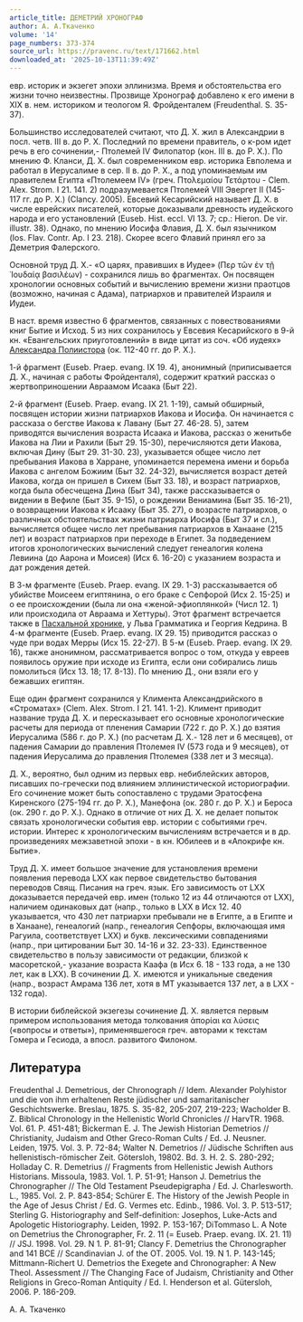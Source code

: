 ```yaml
---
article_title: ДЕМЕТРИЙ ХРОНОГРАФ
author: А. А.Ткаченко
volume: '14'
page_numbers: 373-374
source_url: https://pravenc.ru/text/171662.html
downloaded_at: '2025-10-13T11:39:49Z'
---
```


евр. историк и экзегет эпохи эллинизма. Время и обстоятельства его жизни точно неизвестны. Прозвище Хронограф добавлено к его имени в XIX в. нем. историком и теологом Я. Фройденталем (Freudenthal. S. 35-37).

Большинство исследователей считают, что Д. Х. жил в Александрии в посл. четв. III в. до Р. Х. Последний по времени правитель, о к-ром идет речь в его сочинении,- Птолемей IV Филопатор (кон. III в. до Р. Х.). По мнению Ф. Кланси, Д. Х. был современником евр. историка Евполема и работал в Иерусалиме в сер. II в. до Р. Х., а под упоминаемым им правителем Египта «Птолемеем IV» (греч. Πτολεμαίου Τετάρτου - Clem. Alex. Strom. I 21. 141. 2) подразумевается Птолемей VIII Эвергет II (145-117 гг. до Р. Х.) (Clancy. 2005). Евсевий Кесарийский называет Д. Х. в числе еврейских писателей, которые доказывали древность иудейского народа и его установлений (Euseb. Hist. eccl. VI 13. 7; ср.: Hieron. De vir. illustr. 38). Однако, по мнению Иосифа Флавия, Д. Х. был язычником (Ios. Flav. Contr. Ap. I 23. 218). Скорее всего Флавий принял его за Деметрия Фалерского.

Основной труд Д. Х.- «О царях, правивших в Иудее» (Περ τῶν ἐν τῇ ᾿Ιουδαίᾳ βασιλέων) - сохранился лишь во фрагментах. Он посвящен хронологии основных событий и вычислению времени жизни праотцов (возможно, начиная с Адама), патриархов и правителей Израиля и Иудеи.

В наст. время известно 6 фрагментов, связанных с повествованиями книг Бытие и Исход. 5 из них сохранилось у Евсевия Кесарийского в 9-й кн. «Евангельских приуготовлений» в виде цитат из соч. «Об иудеях» [Александра Полиистора](<https://pravenc.ru/text/Александра Полиистора.html>) (ок. 112-40 гг. до Р. Х.).

1-й фрагмент (Euseb. Praep. evang. IX 19. 4), анонимный (приписывается Д. Х., начиная с работы Фройденталя), содержит краткий рассказ о жертвоприношении Авраамом Исаака (Быт 22).

2-й фрагмент (Euseb. Praep. evang. IX 21. 1-19), самый обширный, посвящен истории жизни патриархов Иакова и Иосифа. Он начинается с рассказа о бегстве Иакова к Лавану (Быт 27. 46-28. 5), затем приводятся вычисления возраста Исаака и Иакова, рассказ о женитьбе Иакова на Лии и Рахили (Быт 29. 15-30), перечисляются дети Иакова, включая Дину (Быт 29. 31-30. 23), указывается общее число лет пребывания Иакова в Харране, упоминается перемена имени и борьба Иакова с ангелом Божиим (Быт 32. 24-32), вычисляется возраст детей Иакова, когда он пришел в Сихем (Быт 33. 18), и возраст патриархов, когда была обесчещена Дина (Быт 34), также рассказывается о видении в Вефиле (Быт 35. 9-15), о рождении Вениамина (Быт 35. 16-21), о возвращении Иакова к Исааку (Быт 35. 27), о возрасте патриархов, о различных обстоятельствах жизни патриарха Иосифа (Быт 37 и сл.), вычисляется общее число лет пребывания патриархов в Ханаане (215 лет) и возраст патриархов при переходе в Египет. За подведением итогов хронологических вычислений следует генеалогия колена Левиина (до Аарона и Моисея) (Исх 6. 16-20) с указанием возраста и дат рождения детей.

В 3-м фрагменте (Euseb. Praep. evang. IX 29. 1-3) рассказывается об убийстве Моисеем египтянина, о его браке с Сепфорой (Исх 2. 15-25) и о ее происхождении (была ли она «женой-эфиоплянкой» (Числ 12. 1) или происходила от Авраама и Хеттуры). Этот фрагмент встречается также в [Пасхальной хронике](<https://pravenc.ru/text/Пасхальной хронике.html>), у Льва Грамматика и Георгия Кедрина. В 4-м фрагменте (Euseb. Praep. evang. IX 29. 15) приводится рассказ о чуде при водах Мерры (Исх 15. 22-27). В 5-м (Euseb. Praep. evang. IX 29. 16), также анонимном, рассматривается вопрос о том, откуда у евреев появилось оружие при исходе из Египта, если они собирались лишь помолиться (Исх 13. 18; 17. 8-13). По мнению Д., они взяли его у бежавших египтян.

Еще один фрагмент сохранился у Климента Александрийского в «Строматах» (Clem. Alex. Strom. I 21. 141. 1-2). Климент приводит название труда Д. Х. и пересказывает его основные хронологические расчеты для периода от пленения Самарии (722 г. до Р. Х.) до взятия Иерусалима (586 г. до Р. Х.) (по расчетам Д. Х.- 128 лет и 6 месяцев), от падения Самарии до правления Птолемея IV (573 года и 9 месяцев), от падения Иерусалима до правления Птолемея (338 лет и 3 месяца).

Д. Х., вероятно, был одним из первых евр. небиблейских авторов, писавших по-гречески под влиянием эллинистической историографии. Его сочинение может быть сопоставлено с трудами Эратосфена Киренского (275-194 гг. до Р. Х.), Манефона (ок. 280 г. до Р. Х.) и Бероса (ок. 290 г. до Р. Х.). Однако в отличие от них Д. Х. не делает попыток связать хронологически события евр. истории с событиями греч. истории. Интерес к хронологическим вычислениям встречается и в др. произведениях межзаветной эпохи - в кн. Юбилеев и в «Апокрифе кн. Бытие».

Труд Д. Х. имеет большое значение для установления времени появления перевода LXX как первое свидетельство бытования переводов Свящ. Писания на греч. язык. Его зависимость от LXX доказывается передачей евр. имен (только 12 из 44 отличаются от LXX), наличием одинаковых дат (напр., только в LXX в Исх 12. 40 указывается, что 430 лет патриархи пребывали не в Египте, а в Египте и в Ханаане), генеалогий (напр., генеалогия Сепфоры, включающая имя Рагуила, соответствует LXX) и букв. лексическими совпадениями (напр., при цитировании Быт 30. 14-16 и 32. 23-33). Единственное свидетельство в пользу зависимости от редакции, близкой к масоретской,- указание возраста Каафа (в Исх 6. 18 - 133 года, а не 130 лет, как в LXX). В сочинении Д. Х. имеются и уникальные сведения (напр., возраст Амрама 136 лет, хотя в MT указывается 137 лет, а в LXX - 132 года).

В истории библейской экзегезы сочинение Д. Х. является первым примером использования метода толкования ἀπορίαι κα λύσεις («вопросы и ответы»), применявшегося греч. авторами к текстам Гомера и Гесиода, а впосл. развитого Филоном.

## Литература

Freudenthal J. Demetrious, der Chronograph // Idem. Alexander Polyhistor und die von ihm erhaltenen Reste jüdischer und samaritanischer Geschichtswerke. Breslau, 1875. S. 35-82, 205-207, 219-223; Wacholder B. Z. Biblical Chronology in the Hellenistic World Chronicles // HarvTR. 1968. Vol. 61. P. 451-481; Bickerman E. J. The Jewish Historian Demetrios // Christianity, Judaism and Other Greco-Roman Cults / Ed. J. Neusner. Leiden, 1975. Vol. 3. P. 72-84; Walter N. Demetrios // Jüdische Schriften aus hellenistisch-römischer Zeit. Götersloh, 19802. Bd. 3. H. 2. S. 280-292; Holladay C. R. Demetrius // Fragments from Hellenistic Jewish Authors Historians. Missoula, 1983. Vol. 1. P. 51-91; Hanson J. Demetrius the Chronographer // The Old Testament Pseudepigrapha / Ed. J. Charlesworth. L., 1985. Vol. 2. P. 843-854; Schürer E. The History of the Jewish People in the Age of Jesus Christ / Ed. G. Vermes etc. Edinb., 1986. Vol. 3. P. 513-517; Sterling G. Historiography and Self-definition: Josephos, Luke-Acts and Apologetic Historiography. Leiden, 1992. P. 153-167; DiTommaso L. A Note on Demetrius the Chronographer, Fr. 2. 11 (= Euseb. Praep. evang. IX. 21. 11) // JSJ. 1998. Vol. 29. N 1. P. 81-91; Clancy F. Demetrius the Chronographer and 141 BCE // Scandinavian J. of the OT. 2005. Vol. 19. N 1. P. 143-145; Mittmann-Richert U. Demetrios the Exegete and Chronographer: A New Theol. Assessment // The Changing Face of Judaism, Christianity and Other Religions in Greco-Roman Antiquity / Ed. I. Henderson et al. Gütersloh, 2006. P. 186-209.

А. А.  Ткаченко
